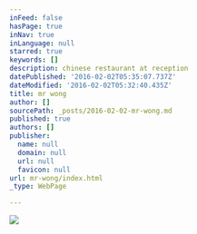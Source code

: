 ```yaml
---
inFeed: false
hasPage: true
inNav: true
inLanguage: null
starred: true
keywords: []
description: chinese restaurant at reception
datePublished: '2016-02-02T05:35:07.737Z'
dateModified: '2016-02-02T05:32:40.435Z'
title: mr wong
author: []
sourcePath: _posts/2016-02-02-mr-wong.md
published: true
authors: []
publisher:
  name: null
  domain: null
  url: null
  favicon: null
url: mr-wong/index.html
_type: WebPage

---
```

![](https://the-grid-user-content.s3-us-west-2.amazonaws.com/efb15a88-317e-4c5a-8a2f-aceb31386d2f.JPG)